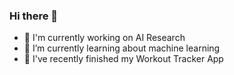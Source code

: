 ### Hi there 👋

- 🔭 I'm currently working on AI Research
- 🌱 I’m currently learning about machine learning
- 🏁 I've recently finished my Workout Tracker App
<!-- - 👯 I’m looking to collaborate on ...
- 🤔 I’m looking for help with ...
- ⚡ Fun fact: ... -->
